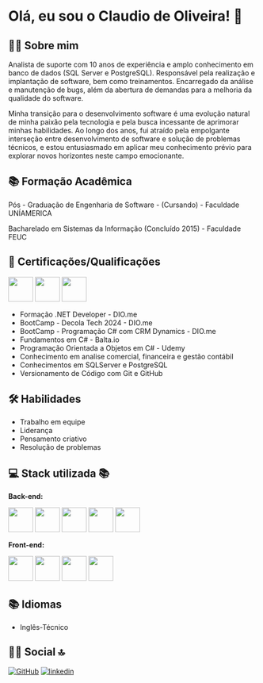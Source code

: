 # Olá, eu sou o Claudio de Oliveira! 👋

## 👨‍💻 Sobre mim
Analista de suporte com 10 anos de experiência e amplo conhecimento em banco de dados (SQL Server e PostgreSQL). Responsável pela realização e implantação de software, bem como treinamentos. Encarregado da análise e manutenção de bugs, além da abertura de demandas para a melhoria da qualidade do software.

Minha transição para o desenvolvimento software é uma evolução natural de minha paixão pela tecnologia e pela busca incessante de aprimorar minhas habilidades. Ao longo dos anos, fui atraído pela empolgante interseção entre desenvolvimento de software e solução de problemas técnicos, e estou entusiasmado em aplicar meu conhecimento prévio para explorar novos horizontes neste campo emocionante.

## 📚 Formação Acadêmica

Pós - Graduação de Engenharia de Software - (Cursando) - Faculdade UNÍAMERICA

Bacharelado em Sistemas da Informação (Concluído 2015) - Faculdade FEUC

## 🎯 Certificações/Qualificações

[<img src="https://hermes.dio.me/tracks/169e3d0f-263a-4efb-86c5-244bdf1ce8d6.png" height="50"></a>](https://web.dio.me/track/formacao-dotnet-developer)
[<img src="https://hermes.dio.me/tracks/b6c00053-caf8-4dd8-9c92-96b1e077c426.png" height="50"></a>](https://web.dio.me/track/coding-future-avanade-programacao-c-com-crm-dynamics)
[<img src="https://hermes.dio.me/tracks/6bb40420-5f89-4902-8df7-3399674d9d84.png" height="50"></a>](https://web.dio.me/track/decola-tech-avanade-net-developer)
- Formação .NET Developer - DIO.me
- BootCamp - Decola Tech 2024 - DIO.me
- BootCamp - Programação C# com CRM Dynamics - DIO.me
- Fundamentos em C# - Balta.io
- Programação Orientada a Objetos em C# - Udemy
- Conhecimento em analise comercial, financeira e gestão contábil
- Conhecimentos em SQLServer e PostgreSQL
- Versionamento de Código com Git e GitHub

## 🛠 Habilidades
- Trabalho em equipe
- Liderança
- Pensamento criativo
- Resolução de problemas

## 💻 Stack utilizada 📚

**Back-end:** 

[<img src="https://hermes.dio.me/tracks/977d1b41-5888-44d7-8e4c-57d2348748dc.png" height="50"></a>](https://web.dio.me/track/formacao-logica-de-programacao)
[<img src="https://seeklogo.com/images/C/c-sharp-c-logo-02F17714BA-seeklogo.com.png" height="50"></a>](https://web.dio.me/track/formacao-dotnet-developer)
[<img src="https://github.com/ClaudioOliver/ClaudioOliver/assets/115963003/18e4b5bf-36be-47bb-8f40-94147f455005" height="50"></a>](https://web.dio.me/track/formacao-dotnet-developer)
[<img src="https://logodix.com/logo/1796956.png" height="50"></a>](Aspnet)
[<img src="https://logodix.com/logo/282992.png" height="50"></a>](java)

**Front-end:** 

[<img src="https://hermes.dio.me/tracks/62ed1f1d-8d76-4bbc-905f-e73d20cb82f5.png" height="50"></a>](https://web.dio.me/track/formacao-html-web-developer)
[<img src="https://hermes.dio.me/tracks/da043c7a-7189-441e-bf28-adc2d05a4934.png" height="50"></a>](https://web.dio.me/track/formacao-css-web-developer)
[<img src="https://logodix.com/logo/2062376.png" height="50"></a>](https://web.dio.me/track/formacao-css-web-developer)
[<img src="https://hermes.dio.me/tracks/55e7040f-775b-47e5-a8fb-69d002ca17a9.png" height="50"></a>](https://web.dio.me/track/formacao-javascript-developer)

## 📚 Idiomas
- Inglês-Técnico

## 🔗👨 Social 🔝
[![GitHub](https://img.shields.io/badge/GitHub-100000?style=for-the-badge&logo=github&logoColor=white)](https://github.com/ClaudioOliver) [![linkedin](https://img.shields.io/badge/linkedin-0A66C2?style=for-the-badge&logo=linkedin&logoColor=white)](https://www.linkedin.com/)

